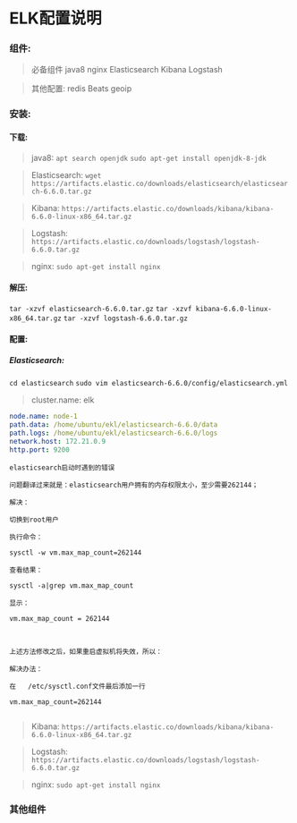 # ELK配置说明

### 组件:
> 必备组件
java8
nginx
Elasticsearch
Kibana
Logstash

> 其他配置:
redis
Beats
geoip

### 安装:
#### 下载:
> java8:
`apt search openjdk`
`sudo apt-get install openjdk-8-jdk`

> Elasticsearch:
`wget https://artifacts.elastic.co/downloads/elasticsearch/elasticsearch-6.6.0.tar.gz`

> Kibana:
`https://artifacts.elastic.co/downloads/kibana/kibana-6.6.0-linux-x86_64.tar.gz`

> Logstash:
`https://artifacts.elastic.co/downloads/logstash/logstash-6.6.0.tar.gz`

> nginx:
`sudo apt-get install nginx`

#### 解压:
`tar -xzvf elasticsearch-6.6.0.tar.gz`
`tar -xzvf kibana-6.6.0-linux-x86_64.tar.gz`
`tar -xzvf logstash-6.6.0.tar.gz`

#### 配置:
##### Elasticsearch:
`cd elasticsearch`
`sudo vim elasticsearch-6.6.0/config/elasticsearch.yml`
>cluster.name: elk
```yml
node.name: node-1
path.data: /home/ubuntu/ekl/elasticsearch-6.6.0/data
path.logs: /home/ubuntu/ekl/elasticsearch-6.6.0/logs
network.host: 172.21.0.9
http.port: 9200
```
```
elasticsearch启动时遇到的错误

问题翻译过来就是：elasticsearch用户拥有的内存权限太小，至少需要262144；

解决：

切换到root用户

执行命令：

sysctl -w vm.max_map_count=262144

查看结果：

sysctl -a|grep vm.max_map_count

显示：

vm.max_map_count = 262144

 

上述方法修改之后，如果重启虚拟机将失效，所以：

解决办法：

在   /etc/sysctl.conf文件最后添加一行

vm.max_map_count=262144


```

> Kibana:
`https://artifacts.elastic.co/downloads/kibana/kibana-6.6.0-linux-x86_64.tar.gz`

> Logstash:
`https://artifacts.elastic.co/downloads/logstash/logstash-6.6.0.tar.gz`

> nginx:
`sudo apt-get install nginx`



### 其他组件